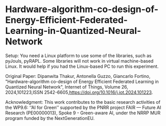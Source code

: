 # Hardware-algorithm-co-design-of-Energy-Efficient-Federated-Learning-in-Quantized-Neural-Network
Setup:
You need a Linux platform to use some of the libraries, such as pyJouls, pyRAPL. Some libraries will not work in virtual machine-based Linux. It would help if you had the Linux-based PC to run this experiment. 


Original Paper:
Dipanwita Thakur, Antonella Guzzo, Giancarlo Fortino, "Hardware-algorithm co-design of Energy Efficient Federated Learning in Quantized Neural Network", Internet of Things,
Volume 26, 2024,101223,ISSN 2542-6605,https://doi.org/10.1016/j.iot.2024.101223.




Acknowledgment:
This work contributes to the basic research activities of the WP9.6: ‘‘AI for Green’’ supported by the PNRR project FAIR — Future
AI Research (PE00000013), Spoke 9 - Green-aware AI, under the NRRP MUR program funded by the NextGenerationEU.
